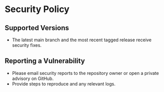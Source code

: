 Security Policy
===============

Supported Versions
------------------
- The latest main branch and the most recent tagged release receive security fixes.

Reporting a Vulnerability
-------------------------
- Please email security reports to the repository owner or open a private advisory on GitHub.
- Provide steps to reproduce and any relevant logs.

